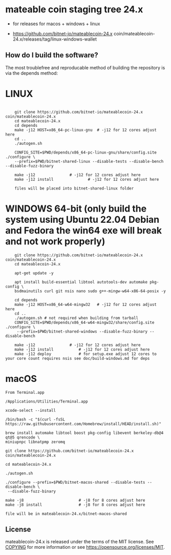 
mateable coin staging tree 24.x
===========================

* for releases for macos + windows + linux

* https://github.com/bitnet-io/mateablecoin-24.x coin/mateablecoin-24.x/releases/tag/linux-windows-wallet


How do I build the software?
----------------------------

The most troublefree and reproducable method of building the repository is via the depends method:

# LINUX

```

    git clone https://github.com/bitnet-io/mateablecoin-24.x coin/mateablecoin-24.x
    cd mateablecoin-24.x
    cd depends
    make -j12 HOST=x86_64-pc-linux-gnu  # -j12 for 12 cores adjust here
    cd ..
    ./autogen.sh

    CONFIG_SITE=$PWD/depends/x86_64-pc-linux-gnu/share/config.site ./configure \
    --prefix=$PWD/bitnet-shared-linux --disable-tests --disable-bench --disable-fuzz-binary

    make -j12 				# -j12 for 12 cores adjust here
    make -j12 install 		        # -j12 for 12 cores adjust here

    files will be placed into bitnet-shared-linux folder
```
# WINDOWS 64-bit (only build the system using Ubuntu 22.04 Debian and Fedora the win64 exe will break and not work properly)
```
    git clone https://github.com/bitnet-io/mateablecoin-24.x coin/mateablecoin-24.x
    cd mateablecoin-24.x

    apt-get update -y

    apt install build-essential libtool autotools-dev automake pkg-config \
    bsdmainutils curl git nsis nano sudo g++-mingw-w64-x86-64-posix -y

    cd depends
    make -j12 HOST=x86_64-w64-mingw32	# -j12 for 12 cores adjust here
    cd ..
    ./autogen.sh # not required when building from tarball
    CONFIG_SITE=$PWD/depends/x86_64-w64-mingw32/share/config.site ./configure \
     --prefix=$PWD/bitnet-shared-windows --disable-fuzz-binary --disable-bench

    make -j12 				# -j12 for 12 cores adjust here
    make -j12 install   		# -j12 for 12 cores adjust here
    make -j12 deploy			# for setup.exe adjust 12 cores to your core count requires nsis see doc/build-windows.md for deps

```

# macOS

```
From Terminal.app

/Applications/Utilities/Terminal.app

xcode-select --install

/bin/bash -c "$(curl -fsSL https://raw.githubusercontent.com/Homebrew/install/HEAD/install.sh)"

brew install automake libtool boost pkg-config libevent berkeley-db@4 qt@5 qrencode \
miniupnpc libnatpmp zeromq 

git clone https://github.com/bitnet-io/mateablecoin-24.x coin/mateablecoin-24.x

cd mateablecoin-24.x

./autogen.sh

./configure --prefix=$PWD/bitnet-macos-shared --disable-tests --disable-bench \
 --disable-fuzz-binary

make -j8 				        # -j8 for 8 cores adjust here
make -j8 install 		        # -j8 for 8 cores adjust here

file will be in mateablecoin-24.x/bitnet-macos-shared
```


License
-------

mateablecoin-24.x is released under the terms of the MIT license. See [COPYING](COPYING) for more information or see https://opensource.org/licenses/MIT.


